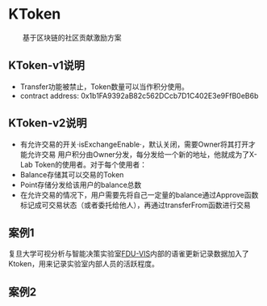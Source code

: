 # KToken
&emsp;&emsp;基于区块链的社区贡献激励方案

## KToken-v1说明
- Transfer功能被禁止，Token数量可以当作积分使用。
- contract address: 0x1b1FA9392aB82c562DCcb7D1C402E3e9FfB0eB6b

## KToken-v2说明
- 有允许交易的开关·isExchangeEnable·，默认关闭，需要Owner将其打开才能允许交易
用户积分由Owner分发，每分发给一个新的地址，他就成为了X-Lab Token的使用者。对于每个使用者：
- Balance存储其可以交易的Token
- Point存储分发给该用户的balance总数
- 在允许交易的情况下，用户需要先将自己一定量的balance通过Approve函数标记成可交易状态（或者委托给他人），再通过transferFrom函数进行交易

## 案例1
复旦大学可视分析与智能决策实验室[FDU-VIS](http://fduvis.net/)内部的语雀更新记录数据加入了Ktoken，用来记录实验室内部人员的活跃程度。

## 案例2
